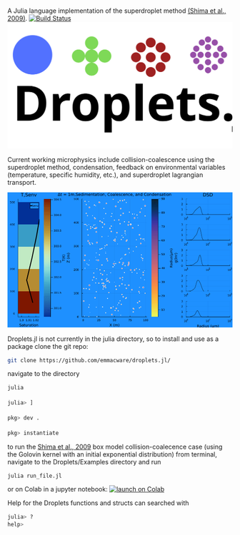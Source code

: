 # 
A Julia language implementation of the superdroplet method [(Shima et al., 2009)](https://doi.org/10.1002/qj.441).
[![Build Status](https://github.com/emmacware/Superdroplet.jl/actions/workflows/CI.yml/badge.svg?branch=main)](https://github.com/emmacware/Superdroplet.jl/actions/workflows/CI.yml?query=branch%3Amain)
![alt text](JuliaSDM.svg)

Current working microphysics include collision-coalescence using the superdroplet method, condensation, feedback on environmental variables (temperature, specific humidity, etc.), and superdroplet lagrangian transport.

![alt Text](src/Examples/sediment.gif)

Droplets.jl is not currently in the julia directory, so to install and use as a package clone the git repo:

```bash
git clone https://github.com/emmacware/droplets.jl/
```
navigate to the directory

```julia
julia

julia> ]

pkg> dev .

pkg> instantiate
```

to run the [Shima et al., 2009](https://doi.org/10.1002/qj.441) box model collision-coalecence case (using the Golovin kernel with an initial exponential distribution) from terminal, navigate to the Droplets/Examples directory and run
```bash
julia run_file.jl
```

or on Colab in a jupyter notebook:
[![launch on Colab](https://colab.research.google.com/assets/colab-badge.svg)](https://colab.research.google.com/github/emmacware/Droplets.jl/blob/main/Examples/box_collision_coalescence.ipynb)

Help for the Droplets functions and structs can searched with 

```julia
julia> ?
help>
```
